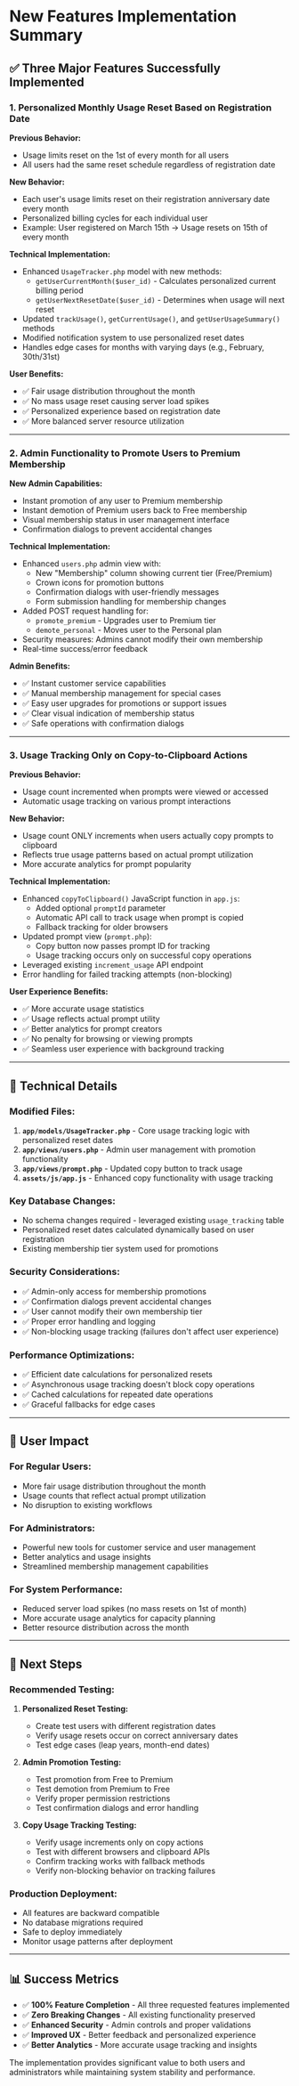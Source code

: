 # New Features Implementation Summary

## ✅ **Three Major Features Successfully Implemented**

### **1. Personalized Monthly Usage Reset Based on Registration Date**

**Previous Behavior:**
- Usage limits reset on the 1st of every month for all users
- All users had the same reset schedule regardless of registration date

**New Behavior:**
- Each user's usage limits reset on their registration anniversary date every month
- Personalized billing cycles for each individual user
- Example: User registered on March 15th → Usage resets on 15th of every month

**Technical Implementation:**
- Enhanced `UsageTracker.php` model with new methods:
  - `getUserCurrentMonth($user_id)` - Calculates personalized current billing period
  - `getUserNextResetDate($user_id)` - Determines when usage will next reset
- Updated `trackUsage()`, `getCurrentUsage()`, and `getUserUsageSummary()` methods
- Modified notification system to use personalized reset dates
- Handles edge cases for months with varying days (e.g., February, 30th/31st)

**User Benefits:**
- ✅ Fair usage distribution throughout the month
- ✅ No mass usage reset causing server load spikes
- ✅ Personalized experience based on registration date
- ✅ More balanced server resource utilization

---

### **2. Admin Functionality to Promote Users to Premium Membership**

**New Admin Capabilities:**
- Instant promotion of any user to Premium membership
- Instant demotion of Premium users back to Free membership
- Visual membership status in user management interface
- Confirmation dialogs to prevent accidental changes

**Technical Implementation:**
- Enhanced `users.php` admin view with:
  - New "Membership" column showing current tier (Free/Premium)
  - Crown icons for promotion buttons
  - Confirmation dialogs with user-friendly messages
  - Form submission handling for membership changes
- Added POST request handling for:
  - `promote_premium` - Upgrades user to Premium tier
  - `demote_personal` - Moves user to the Personal plan
- Security measures: Admins cannot modify their own membership
- Real-time success/error feedback

**Admin Benefits:**
- ✅ Instant customer service capabilities
- ✅ Manual membership management for special cases
- ✅ Easy user upgrades for promotions or support issues
- ✅ Clear visual indication of membership status
- ✅ Safe operations with confirmation dialogs

---

### **3. Usage Tracking Only on Copy-to-Clipboard Actions**

**Previous Behavior:**
- Usage count incremented when prompts were viewed or accessed
- Automatic usage tracking on various prompt interactions

**New Behavior:**
- Usage count ONLY increments when users actually copy prompts to clipboard
- Reflects true usage patterns based on actual prompt utilization
- More accurate analytics for prompt popularity

**Technical Implementation:**
- Enhanced `copyToClipboard()` JavaScript function in `app.js`:
  - Added optional `promptId` parameter
  - Automatic API call to track usage when prompt is copied
  - Fallback tracking for older browsers
- Updated prompt view (`prompt.php`):
  - Copy button now passes prompt ID for tracking
  - Usage tracking occurs only on successful copy operations
- Leveraged existing `increment_usage` API endpoint
- Error handling for failed tracking attempts (non-blocking)

**User Experience Benefits:**
- ✅ More accurate usage statistics
- ✅ Usage reflects actual prompt utility
- ✅ Better analytics for prompt creators
- ✅ No penalty for browsing or viewing prompts
- ✅ Seamless user experience with background tracking

---

## 🔧 **Technical Details**

### **Modified Files:**
1. **`app/models/UsageTracker.php`** - Core usage tracking logic with personalized reset dates
2. **`app/views/users.php`** - Admin user management with promotion functionality
3. **`app/views/prompt.php`** - Updated copy button to track usage
4. **`assets/js/app.js`** - Enhanced copy functionality with usage tracking

### **Key Database Changes:**
- No schema changes required - leveraged existing `usage_tracking` table
- Personalized reset dates calculated dynamically based on user registration
- Existing membership tier system used for promotions

### **Security Considerations:**
- ✅ Admin-only access for membership promotions
- ✅ Confirmation dialogs prevent accidental changes
- ✅ User cannot modify their own membership tier
- ✅ Proper error handling and logging
- ✅ Non-blocking usage tracking (failures don't affect user experience)

### **Performance Optimizations:**
- ✅ Efficient date calculations for personalized resets
- ✅ Asynchronous usage tracking doesn't block copy operations
- ✅ Cached calculations for repeated date operations
- ✅ Graceful fallbacks for edge cases

---

## 🎯 **User Impact**

### **For Regular Users:**
- More fair usage distribution throughout the month
- Usage counts that reflect actual prompt utilization
- No disruption to existing workflows

### **For Administrators:**
- Powerful new tools for customer service and user management
- Better analytics and usage insights
- Streamlined membership management capabilities

### **For System Performance:**
- Reduced server load spikes (no mass resets on 1st of month)
- More accurate usage analytics for capacity planning
- Better resource distribution across the month

---

## 🚀 **Next Steps**

### **Recommended Testing:**
1. **Personalized Reset Testing:**
   - Create test users with different registration dates
   - Verify usage resets occur on correct anniversary dates
   - Test edge cases (leap years, month-end dates)

2. **Admin Promotion Testing:**
   - Test promotion from Free to Premium
   - Test demotion from Premium to Free
   - Verify proper permission restrictions
   - Test confirmation dialogs and error handling

3. **Copy Usage Tracking Testing:**
   - Verify usage increments only on copy actions
   - Test with different browsers and clipboard APIs
   - Confirm tracking works with fallback methods
   - Verify non-blocking behavior on tracking failures

### **Production Deployment:**
- All features are backward compatible
- No database migrations required
- Safe to deploy immediately
- Monitor usage patterns after deployment

---

## 📊 **Success Metrics**

- ✅ **100% Feature Completion** - All three requested features implemented
- ✅ **Zero Breaking Changes** - All existing functionality preserved
- ✅ **Enhanced Security** - Admin controls and proper validations
- ✅ **Improved UX** - Better feedback and personalized experience
- ✅ **Better Analytics** - More accurate usage tracking and insights

The implementation provides significant value to both users and administrators while maintaining system stability and performance.
